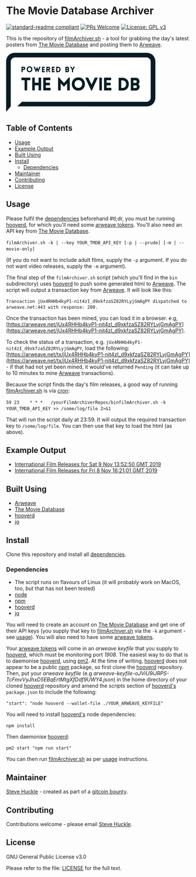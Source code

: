 # The Movie Database Archiver

[![standard-readme compliant](https://img.shields.io/badge/readme%20style-standard-brightgreen.svg?style=flat-square)](https://github.com/RichardLitt/standard-readme)
[![PRs Welcome](https://img.shields.io/badge/PRs-welcome-brightgreen.svg?style=flat-square)](/docs/prs.md) [![License: GPL v3](https://img.shields.io/badge/License-GPL%20v3-blue.svg)](/docs/LICENSE.txt)

This is the repository of [filmArchiver.sh](/bin/filmArchiver.sh) - a tool for grabbing the day's latest posters from [The Movie Database](https://www.themoviedb.org/en) and posting them to [Arweave](https://www.arweave.org).

![](/images/tmdb.png)

## Table of Contents

- [Usage](#usage)
- [Example Output](#example-output)
- [Built Using](#built-using)  
- [Install](#install)
  - [Dependencies](#dependencies)
- [Maintainer](#maintainer)
- [Contributing](#contributing)
- [License](#license)

## Usage

Please fulfil the [dependencies](#dependencies) beforehand #tl;dr, you must be running [hooverd](https://github.com/samcamwilliams/hooverd), for which you'll need some [arweave tokens](https://tokens.arweave.org/). You'll also need an API key from [The Movie Database](https://www.themoviedb.org).

`filmArchiver.sh -k | --key YOUR_TMDB_API_KEY [-p | --prude] [-m | --movie-only]`

(If you do not want to include adult films, supply the `-p` argument. If you do not want video releases, supply the `-m` argument).

The final step of the `filmArchiver.sh` script (which you'll find in the `bin` subdirectory) uses [hooverd](https://github.com/samcamwilliams/hooverd) to push some generated html to [Arweave](https://www.arweave.org). The script will output a transaction key from [Arweave](https://www.arweave.org). It will look like this:

```
Transaction jUx4RHHb4kyP1-nit4zI_d9xkfzaSZ82RYLyjGmAgPY dispatched to arweave.net:443 with response: 200.
```

Once the transaction has been mined, you can load it in a browser. e.g, [https://arweave.net/jUx4RHHb4kyP1-nit4zI_d9xkfzaSZ82RYLyjGmAgPY](https://arweave.net/jUx4RHHb4kyP1-nit4zI_d9xkfzaSZ82RYLyjGmAgPY).

To check the status of a transaction, e.g. `jUx4RHHb4kyP1-nit4zI_d9xkfzaSZ82RYLyjGmAgPY`, load the following: [https://arweave.net/tx/jUx4RHHb4kyP1-nit4zI_d9xkfzaSZ82RYLyjGmAgPY](https://arweave.net/tx/jUx4RHHb4kyP1-nit4zI_d9xkfzaSZ82RYLyjGmAgPY) - if that had not yet been mined, it would've returned `Pending` (it can take up to 10 minutes to mine [Arweave](https://www.arweave.org) transactions).

Because the script finds the day's film releases, a good way of running [filmArchiver.sh](/bin/filmArchiver.sh) is via [cron](https://help.ubuntu.com/community/CronHowto):

`59 23    * * *   /yourFilmArchiverRepos/binfilmArchiver.sh -k YOUR_TMDB_API_KEY >> /some/log/file 2>&1`

That will run the script daily at 23:59. It will output the required transaction key to `/some/log/file`. You can then use that key to load the html (as above).

## Example Output

- [International Film Releases for Sat 9 Nov 13:52:50 GMT 2019](https://arweave.net/HtXA0tn_KdTTy9GgBrhMJ3yrYb4nRymkEgUNbKHTdA8)
- [International Film Releases for Fri 8 Nov 16:21:01 GMT 2019](https://arweave.net/jUx4RHHb4kyP1-nit4zI_d9xkfzaSZ82RYLyjGmAgPY)

## Built Using

- [Arweave](https://www.arweave.org)
- [The Movie Database](https://www.themoviedb.org)
- [hooverd](https://github.com/samcamwilliams/hooverd)
- [jq](https://stedolan.github.io/jq/)

## Install

Clone this repository and install all [dependencies](#dependencies).

### Dependencies

- The script runs on flavours of Linux (it will probably work on MacOS, too, but that has not been tested)
- [node](https://nodejs.org/en/)
- [npm](https://www.npmjs.com/)
- [hooverd](https://github.com/samcamwilliams/hooverd)
- [jq](https://stedolan.github.io/jq/)

You will need to create an account on [The Movie Database](https://www.themoviedb.org) and get one of their API keys (you supply that key to [filmArchiver.sh](/bin/filmArchiver.sh) via the `-k` argument - see [usage](#usage)). You will also need to have some [arweave tokens](https://tokens.arweave.org/).

Your [arweave tokens](https://tokens.arweave.org/) will come in an _arweave keyfile_ that you supply to [hooverd](https://github.com/samcamwilliams/hooverd), which must be monitoring port _1908_. The easiest way to do that is to daemonise [hooverd](https://github.com/samcamwilliams/hooverd), using [pm2](https://github.com/Unitech/pm2). At the time of writing, [hooverd](https://github.com/samcamwilliams/hooverd) does not appear to be a public [npm](https://www.npmjs.com/) package, so first clone the [hooverd](https://github.com/samcamwilliams/hooverd) repository. Then, put your _arweave keyfile_ (e.g _arweave-keyfile-oJViU9iJRPS-TcFmvVyJhxD5EBqErtMtgXfDdf9UWY4.json_) in the home directory of your cloned [hooverd](https://github.com/samcamwilliams/hooverd) repository and amend the _scripts_ section of [hooverd's](https://github.com/samcamwilliams/hooverd) `package.json` to include the following:

```
"start": "node hooverd --wallet-file ./YOUR_ARWEAVE_KEYFILE"
```

You will need to install [hooverd's](https://github.com/samcamwilliams/hooverd) node dependencies:

```
npm install
```

Then daemonise [hooverd](https://github.com/samcamwilliams/hooverd):

```
pm2 start "npm run start"
```

You can then run [filmArchiver.sh](/bin/filmArchiver.sh) as per [usage](#usage) instructions.

## Maintainer

[Steve Huckle](https://glowkeeper.github.io/) - created as part of a [gitcoin bounty](https://gitcoin.co/issue/ArweaveTeam/Bounties/15/3647).

## Contributing

Contributions welcome - please email [Steve Huckle](https://glowkeeper.github.io/).

## License

GNU General Public License v3.0

Please refer to the file: [LICENSE](/docs/LICENSE.txt) for the full text.
